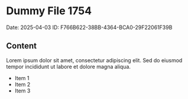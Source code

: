 # Dummy File 1754

Date: 2025-04-03
ID: F766B622-38BB-4364-BCA0-29F22061F39B

## Content

Lorem ipsum dolor sit amet, consectetur adipiscing elit.
Sed do eiusmod tempor incididunt ut labore et dolore magna aliqua.

* Item 1
* Item 2
* Item 3

